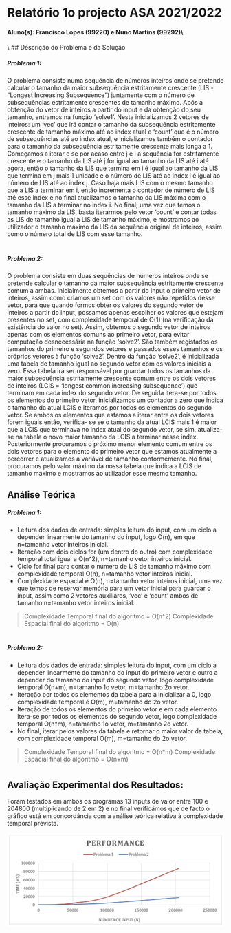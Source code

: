 # Relatório 1o projecto ASA 2021/2022
#### Aluno(s): Francisco Lopes (99220) e Nuno Martins (99292)\

\ ## Descrição do Problema e da Solução
##### Problema 1:

O problema consiste numa sequência de números inteiros onde se pretende calcular o tamanho da maior subsequência estritamente crescente (LIS - “Longest Increasing Subsequence”) juntamente com o número de subsequências estritamente crescentes de tamanho máximo.
Após a obtenção do vetor de inteiros a partir do input e da obtenção do seu tamanho, entramos na função ‘solve1’. Nesta inicializamos 2 vetores de inteiros: um ‘vec’ que irá contar o tamanho da subsequência estritamente crescente de tamanho máximo até ao index atual e ‘count’ que é o número de subsequências até ao index atual, e inicializamos também o contador para o tamanho da subsequência estritamente crescente mais longa a 1. Começamos a iterar e se por acaso entre j e i a sequência for estritamente crescente e o tamanho da LIS até j for igual ao tamanho da LIS até i até agora, então o tamanho da LIS que termina em i é igual ao tamanho da LIS que termina em j mais 1 unidade e o número de LIS até ao index i é igual ao número de LIS até ao index j. Caso haja mais LIS com o mesmo tamanho que a LIS a terminar em i, então incrementa o contador de número de LIS até esse index e no final atualizamos o tamanho da LIS máxima com o tamanho da LIS a terminar no index i. No final, uma vez que temos o tamanho máximo da LIS, basta iterarmos pelo vetor ‘count’ e contar todas as LIS de tamanho igual à LIS de tamanho máximo, e mostramos ao utilizador o tamanho máximo da LIS da sequência original de inteiros, assim como o número total de LIS com esse tamanho.

#
#
#
##### Problema 2:
O problema consiste em duas sequências de números inteiros onde se pretende calcular o tamanho da maior subsequência estritamente crescente comum a ambas.
Inicialmente obtemos a partir do input o primeiro vetor de inteiros, assim como criamos um set com os valores não repetidos desse vetor, para que quando formos obter os valores do segundo vetor de inteiros a partir do input, possamos apenas escolher os valores que estejam presentes no set, com complexidade temporal de O(1) (na verificação da existência do valor no set). Assim, obtemos o segundo vetor de inteiros apenas com os elementos comuns ao primeiro vetor, para evitar computação desnecessária na função ‘solve2’. São também registados os tamanhos do primeiro e segundos vetores e passados esses tamanhos e os próprios vetores à função ‘solve2’. Dentro da função ‘solve2’, é inicializada uma tabela de tamanho igual ao segundo vetor com os valores iniciais a zero. Essa tabela irá ser responsável por guardar todos os tamanhos da maior subsequência estritamente crescente comum entre os dois vetores de inteiros (LCIS = ‘longest common increasing subsequence’) que terminam em cada index do segundo vetor. De seguida itera-se por todos os elementos do primeiro vetor, inicializamos um contador a zero que indica o tamanho da atual LCIS e iteramos por todos os elementos do segundo vetor.
Se ambos os elementos que estamos a iterar entre os dois vetores forem iguais então, verifica- se se o tamanho da atual LCIS mais 1 é maior que a LCIS que terminava no index atual do segundo vetor, se sim, atualiza-se na tabela o novo maior tamanho da LCIS a terminar nesse index. Posteriormente procuramos o próximo menor elemento comum entre os dois vetores para o elemento do primeiro vetor que estamos atualmente a percorrer e atualizamos a variável de tamanho conformemente. No final, procuramos pelo valor máximo da nossa tabela que indica a LCIS de tamanho máximo e mostramos ao utilizador esse mesmo tamanho.



## Análise Teórica
##### Problema 1:
- Leitura dos dados de entrada: simples leitura do input, com um ciclo a depender linearmente do tamanho do input, logo O(n), em que n=tamanho vetor inteiros inicial.
- Iteração com dois ciclos for (um dentro do outro) com complexidade temporal total igual
a O(n^2), n=tamanho vetor inteiros inicial.
- Ciclo for final para contar o número de LIS de tamanho máximo com complexidade
temporal O(n), n=tamanho vetor inteiros inicial.
- Complexidade espacial é O(n), n=tamanho vetor inteiros inicial, uma vez que temos de
reservar memória para um vetor inicial para guardar o input, assim como 2 vetores auxiliares, ‘vec’ e ‘count’ ambos de tamanho n=tamanho vetor inteiros inicial.

> Complexidade Temporal final do algoritmo = O(n^2) 
Complexidade Espacial final do algoritmo = O(n)
#
##### Problema 2:
- Leitura dos dados de entrada: simples leitura do input, com um ciclo a depender linearmente do tamanho do input do primeiro vetor e outro a depender do tamanho do input do segundo vetor, logo complexidade temporal O(n+m), n=tamanho 1o vetor, m=tamanho 2o vetor.
- Iteração por todos os elementos da tabela para a inicializar a 0, logo complexidade temporal é O(m), m=tamanho do 2o vetor.
- Iteração de todos os elementos do primeiro vetor e em cada elemento itera-se por todos os elementos do segundo vetor, logo complexidade temporal O(n*m), n=tamanho 1o vetor, m=tamanho 2o vetor.
- No final, iterar pelos valores da tabela e retornar o maior valor da tabela, com complexidade temporal O(m), m=tamanho do 2o vetor.

> Complexidade Temporal final do algoritmo = O(n*m)
Complexidade Espacial final do algoritmo = O(n+m)
#
#
#

## Avaliação Experimental dos Resultados:
 Foram testados em ambos os programas 13 inputs de valor entre 100 e 204800 (multiplicando de 2 em 2) e no final verificámos que de facto o gráfico está em concordância com a análise teórica relativa à complexidade temporal prevista.

![Graph](/graph.png "Complexity Analysis")


